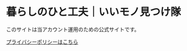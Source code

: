 <!doctype html>
<html lang="ja">
<head>
  <meta charset="utf-8">
  <title>暮らしのひと工夫｜いいモノ見つけ隊</title>
  <meta name="viewport" content="width=device-width, initial-scale=1">
  <!-- Pinterest domain verify -->
  <meta name="p:domain_verify" content="b11b748d9f6e3066c23ecf800842fd44">
</head>
<body>
  <main>
    <h1>暮らしのひと工夫｜いいモノ見つけ隊</h1>
    <p>このサイトは当アカウント運用のための公式サイトです。</p>
    <p><a href="/privacy-policy/">プライバシーポリシーはこちら</a></p>
  </main>
</body>
</html>

